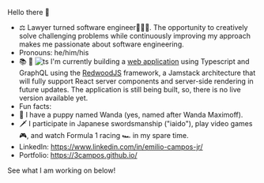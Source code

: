 Hello there 👋

- ⚖️ Lawyer turned software engineer👨🏻‍💻. The opportunity to creatively solve challenging problems while continuously improving my approach makes me passionate about software engineering.
- Pronouns: he/him/his
- 📚 🚧 ![ts](https://badgen.net/badge/-/TypeScript?icon=typescript&label&labelColor=blue&color=555555)
I'm currently building a [web application](https://github.com/3campos/rw-trackside-home-row-seats/) using Typescript and GraphQL using the [RedwoodJS](https://redwoodjs.com/) framework, a Jamstack architecture that will fully support React server components and server-side rendering in future updates. The application is still being built, so, there is no live version available yet.
-  Fun facts: 
  - 🐶 I have a puppy named Wanda (yes, named after Wanda Maximoff).
  - 🗡 I participate in Japanese swordsmanship ("iaido"), play video games 🎮, and watch Formula 1 racing 🏎️ in my spare time.
- LinkedIn: https://www.linkedin.com/in/emilio-campos-jr/
- Portfolio: https://3campos.github.io/

See what I am working on below!
